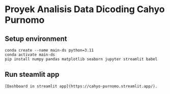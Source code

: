 # Proyek Analisis Data Dicoding Cahyo Purnomo


## Setup environment
```
conda create --name main-ds python=3.11
conda activate main-ds
pip install numpy pandas matplotlib seaborn jupyter streamlit babel
```

## Run steamlit app
```
[Dashboard in streamlit app](https://cahyo-purnomo.streamlit.app/).
```

